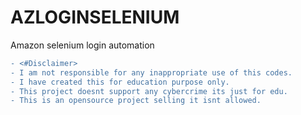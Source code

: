 # AZLOGINSELENIUM
Amazon selenium login automation


```diff
- <#Disclaimer>
- I am not responsible for any inappropriate use of this codes.
- I have created this for education purpose only.
- This project doesnt support any cybercrime its just for edu.
- This is an opensource project selling it isnt allowed.
```
